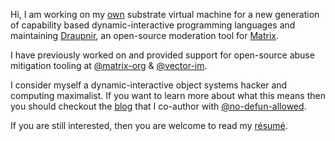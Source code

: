 <!-- ### Hi there 👋 -->

<!--
**Gnuxie/Gnuxie** is a ✨ _special_ ✨ repository because its `README.md` (this file) appears on your GitHub profile.

Here are some ideas to get you started:

- 🔭 I’m currently working on ...
- 🌱 I’m currently learning ...
- 👯 I’m looking to collaborate on ...
- 🤔 I’m looking for help with ...
- 💬 Ask me about ...
- 📫 How to reach me: ...
- 😄 Pronouns: ...
- ⚡ Fun fact: ...
-->

Hi, I am working on my [own](https://applied-langua.ge/~gnuxie/posts/utena-introduction.html) substrate virtual machine for a new generation of capability based dynamic-interactive programming languages and maintaining [Draupnir](https://github.com/Gnuxie/Draupnir), an open-source moderation tool for [Matrix](https://matrix.org).

I have previously worked on and provided support for open-source abuse mitigation tooling at [@matrix-org](https://github.com/matrix-org) & [@vector-im](https://github.com/vector-im).

I consider myself a dynamic-interactive object systems hacker and computing maximalist. If you want to learn more about what this means then you should checkout the [blog](https://applied-langua.ge/posts/) that I co-author with [@no-defun-allowed](https://github.com/no-defun-allowed).

If you are still interested, then you are welcome to read my [résumé](https://applied-langua.ge/~gnuxie/documents/CV_Lulamoon.pdf).
